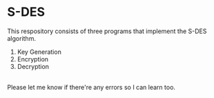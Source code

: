 # S-DES

This respository consists of three programs that implement the S-DES algorithm.<br>
1. Key Generation <br>
2. Encryption <br>
3. Decryption <br>
<br>
Please let me know if there're any errors so I can learn too.
